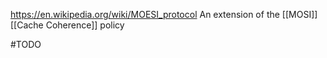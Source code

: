 https://en.wikipedia.org/wiki/MOESI_protocol
An extension of the [[MOSI]] [[Cache Coherence]] policy

#TODO 
